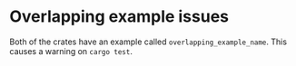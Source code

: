 # Overlapping example issues

Both of the crates have an example called `overlapping_example_name`. This
causes a warning on `cargo test`.
